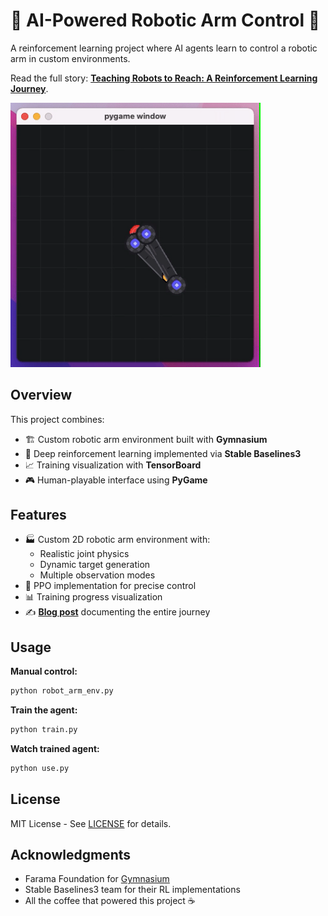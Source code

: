 # 🤖 AI-Powered Robotic Arm Control 🦾

A reinforcement learning project where AI agents learn to control a robotic arm in custom environments.

Read the full story: **[Teaching Robots to Reach: A Reinforcement Learning Journey](https://syedfarrukhsaif.com/blog)**.

<img src="ai-playing.gif" width="400" alt="AI-controlled robotic arm reaching for targets">

## Overview

This project combines:
- 🏗️ Custom robotic arm environment built with **Gymnasium**
- 🧠 Deep reinforcement learning implemented via **Stable Baselines3**
- 📈 Training visualization with **TensorBoard**
- 🎮 Human-playable interface using **PyGame**

## Features

- 🏭 Custom 2D robotic arm environment with:
  - Realistic joint physics
  - Dynamic target generation
  - Multiple observation modes
- 🤖 PPO implementation for precise control
- 📊 Training progress visualization
- ✍️ **[Blog post](https://syedfarrukhsaif.com/blog)** documenting the entire journey

## Usage

**Manual control:**
```python
python robot_arm_env.py
```

**Train the agent:**
```python
python train.py
```

**Watch trained agent:**
```python
python use.py
```

## License

MIT License - See [LICENSE](LICENSE) for details.

## Acknowledgments

- Farama Foundation for [Gymnasium](https://gymnasium.farama.org/)
- Stable Baselines3 team for their RL implementations
- All the coffee that powered this project ☕
